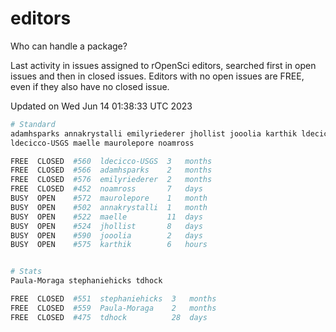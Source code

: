 # editors

Who can handle a package?

Last activity in issues assigned to rOpenSci editors, searched first in open
issues and then in closed issues. Editors with no open issues are FREE, even if
they also have no closed issue.


Updated on Wed Jun 14 01:38:33 UTC 2023

```bash
# Standard
adamhsparks annakrystalli emilyriederer jhollist jooolia karthik ldecicco
ldecicco-USGS maelle maurolepore noamross

FREE  CLOSED  #560  ldecicco-USGS  3   months
FREE  CLOSED  #566  adamhsparks    2   months
FREE  CLOSED  #576  emilyriederer  2   months
FREE  CLOSED  #452  noamross       7   days
BUSY  OPEN    #572  maurolepore    1   month
BUSY  OPEN    #502  annakrystalli  1   month
BUSY  OPEN    #522  maelle         11  days
BUSY  OPEN    #524  jhollist       8   days
BUSY  OPEN    #590  jooolia        2   days
BUSY  OPEN    #575  karthik        6   hours


# Stats
Paula-Moraga stephaniehicks tdhock

FREE  CLOSED  #551  stephaniehicks  3   months
FREE  CLOSED  #559  Paula-Moraga    2   months
FREE  CLOSED  #475  tdhock          28  days
```
